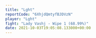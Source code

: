 ```yaml
---
title: "Lght"
reportCode: "6XhjdQmtyfBJDVzN"
player: "Lght"
fight: "Lady Vashj - Wipe 1 (68.99%)"
date: 2021-10-03T19:05:08.133000+00:00
---
```


